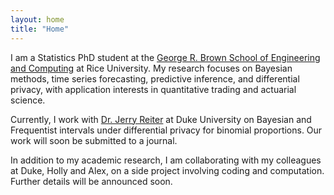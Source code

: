 ```yaml
---
layout: home
title: "Home"
---
```


I am a Statistics PhD student at the [George R. Brown School of Engineering and Computing](https://statistics.rice.edu/) at Rice University. My research focuses on Bayesian methods, time series forecasting, predictive inference, and differential privacy, with application interests in quantitative trading and actuarial science.

Currently, I work with [Dr. Jerry Reiter](https://www2.stat.duke.edu/~jerry/) at Duke University on Bayesian and Frequentist intervals under differential privacy for binomial proportions. Our work will soon be submitted to a journal.

In addition to my academic research, I am collaborating with my colleagues at Duke, Holly and Alex, on a side project involving coding and computation. Further details will be announced soon.
